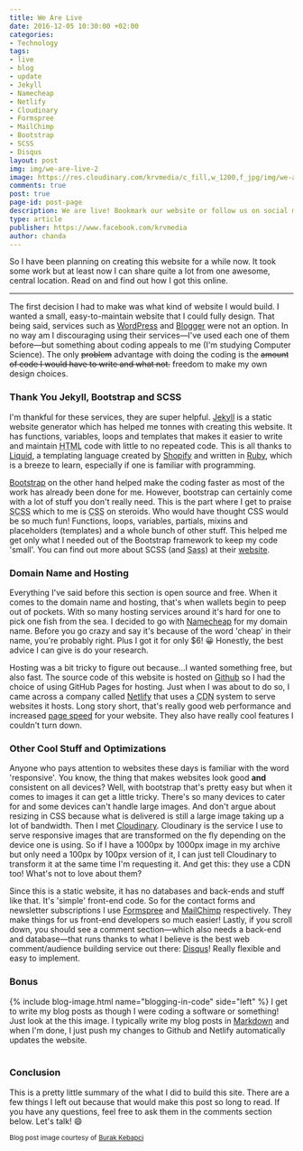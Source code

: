 ```yaml
---
title: We Are Live
date: 2016-12-05 10:30:00 +02:00
categories:
- Technology
tags:
- live
- blog
- update
- Jekyll
- Namecheap
- Netlify
- Cloudinary
- Formspree
- MailChimp
- Bootstrap
- SCSS
- Disqus
layout: post
img: img/we-are-live-2
image: https://res.cloudinary.com/krvmedia/c_fill,w_1200,f_jpg/img/we-are-live-2
comments: true
post: true
page-id: post-page
description: We are live! Bookmark our website or follow us on social media for updates.
type: article
publisher: https://www.facebook.com/krvmedia
author: chanda
---
```


So I have been planning on creating this website for a while now. It took some work but at least now I can share quite a lot from one awesome, central location. Read on and find out how I got this online.
<!--more-->
<hr class="post-separator" />

The first decision I had to make was what kind of website I would build. I wanted a small, easy-to-maintain website that I could fully design. That being said, services such as [WordPress] and [Blogger] were not an option. In no way am I discouraging using their services<span>&mdash;</span>I've used each one of them before<span>&mdash;</span>but something about coding appeals to me (I'm studying Computer Science).  The only ~~problem~~ advantage with doing the coding is the ~~amount of code I would have to write and what not.~~ freedom to make my own design choices.

### Thank You Jekyll, Bootstrap and SCSS
I'm thankful for these services, they are super helpful. [Jekyll] is a static website generator which has helped me tonnes with creating this website. It has functions, variables, loops and templates that makes it easier to write and maintain <abbr title="HyperText Markup Language">HTML</abbr> code with little to no repeated code. This is all thanks to [Liquid], a templating language created by [Shopify] and written in [Ruby], which is a breeze to learn, especially if one is familiar with programming. 

[Bootstrap] on the other hand helped make the coding faster as most of the work has already been done for me. However, bootstrap can certainly come with a lot of stuff you don't really need. This is the part where I get to praise <abbr title="Sassy Cascading Stylesheet">SCSS</abbr> which to me is <abbr title="Cascading Stylesheet">CSS</abbr> on steroids. Who would have thought CSS would be so much fun! Functions, loops, variables, partials, mixins and placeholders (templates) and a whole bunch of other stuff. This helped me get only what I needed out of the Bootstrap framework to keep my code 'small'. You can find out more about SCSS (and <abbr title="Syntactically Awesome Stylesheet">Sass</abbr>) at their [website]. 

### Domain Name and Hosting 
Everything I've said before this section is open source and free. When it comes to the domain name and hosting, that's when wallets begin to peep out of pockets. With so many hosting services around it's hard for one to pick one fish from the sea. I decided to go with [Namecheap] for my domain name. Before you go crazy and say it's because of the word 'cheap' in their name, you're probably right. Plus I got it for only $6! :grinning: Honestly, the best advice I can give is do your research.

Hosting was a bit tricky to figure out because...I wanted something free, but also fast. The source code of this website is hosted on [Github] so I had the choice of using GitHub Pages for hosting. Just when I was about to do so, I came across a company called [Netlify] that uses a <abbr title="Content Delivery Network">CDN</abbr> system to serve websites it hosts. Long story short, that's really good web performance and increased [page speed] for your website. They also have really cool features I couldn't turn down.

### Other Cool Stuff and Optimizations
Anyone who pays attention to websites these days is familiar with the word 'responsive'. You know, the thing that makes websites look good **and** consistent on all devices? Well, with bootstrap that's pretty easy but when it comes to images it can get a little tricky. There's so many devices to cater for and some devices can't handle large images. And don't argue about resizing in CSS because what is delivered is still a large image taking up a lot of bandwidth. Then I met [Cloudinary]. Cloudinary is the service I use to serve responsive images that are transformed on the fly depending on the device one is using. So if I have a 1000px by 1000px image in my archive but only need a 100px by 100px version of it, I can just tell Cloudinary to transform it at the same time I'm requesting it. And get this: they use a CDN too! What's not to love about them?

Since this is a static website, it has no databases and back-ends and stuff like that. It's 'simple' front-end code. So for the contact forms and newsletter subscriptions I use [Formspree] and [MailChimp] respectively. They make things for us front-end developers so much easier! Lastly, if you scroll down, you should see a comment section<span>&mdash;</span>which also needs a back-end and database<span>&mdash;</span>that runs thanks to what I believe is the best web comment/audience building service out there: [Disqus]! Really flexible and easy to implement.

### Bonus
{% include blog-image.html name="blogging-in-code" side="left" %}
I get to write my blog posts as though I were coding a software or something! Just look at the this image. I typically write my blog posts in [Markdown] and when I'm done, I just push my changes to Github and Netlify automatically updates the website.<br /><br />

### Conclusion
This is a pretty little summary of the what I did to build this site. There are a few things I left out because that would make this post so long to read. If you have any questions, feel free to ask them in the comments section below. Let's talk! :smile:

<small>Blog post image courtesy of [Burak Kebapci](https://www.pexels.com/u/weekendplayer/)</small>

[Bootstrap]: http://getbootstrap.com/
[Namecheap]: https://www.namecheap.com/?aff=105438
[Wordpress]: https://wordpress.com
[Blogger]: https://www.blogger.com
[Jekyll]: https://jekyllrb.com
[Liquid]: https://shopify.github.io/liquid 
[Shopify]: https://www.shopify.com
[Ruby]: https://www.ruby-lang.org
[website]: sass-lang.com
[Github]: https://github.com
[Netlify]: https://www.netlify.com
[Cloudinary]: https://cloudinary.com
[Formspree]: https://formspree.io
[MailChimp]: https://mailchimp.com
[Disqus]: https://disqus.com
[Markdown]: https://en.wikipedia.org/wiki/Markdown
[page speed]: https://moz.com/learn/seo/page-speed